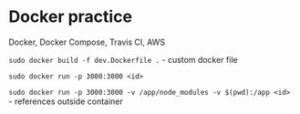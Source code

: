 # Docker practice

Docker, Docker Compose, Travis CI, AWS

`sudo docker build -f dev.Dockerfile .` - custom docker file

`sudo docker run -p 3000:3000 <id>`

`sudo docker run -p 3000:3000 -v /app/node_modules -v $(pwd):/app <id>` - references outside container
